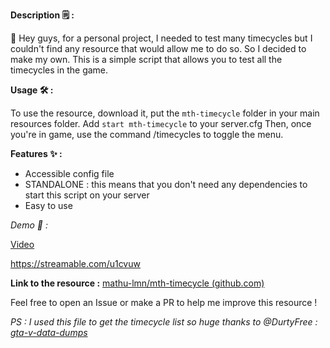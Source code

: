 **Description :spiral_notepad:  :** 

:wave:  Hey guys, for a personal project, I needed to test many timecycles but I couldn't find any resource that would allow me to do so. So I decided to make my own. This is a simple script that allows you to test all the timecycles in the game.

**Usage :hammer_and_wrench: :**

To use the resource, download it, put the `mth-timecycle` folder in your main resources folder.
Add `start mth-timecycle` to your server.cfg
Then, once you're in game, use the command /timecycles to toggle the menu.

**Features :sparkles: :**
* Accessible config file
* STANDALONE : this means that you don't need any dependencies to start this script on your server
* Easy to use


*Demo :eyes:  :*

[Video](https://streamable.com/u1cvuw)

https://streamable.com/u1cvuw

**Link to the resource :** [mathu-lmn/mth-timecycle (github.com)](https://github.com/Mathu-lmn/mth-timecycle)

Feel free to open an Issue or make a PR to help me improve this resource !

*PS : I used this file to get the timecycle list so huge thanks to @DurtyFree : [gta-v-data-dumps](https://github.com/DurtyFree/gta-v-data-dumps)*